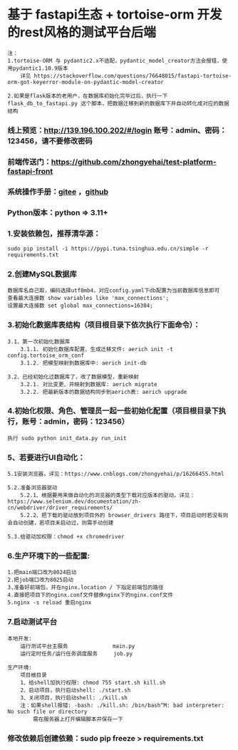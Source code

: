 # 基于 fastapi生态 + tortoise-orm 开发的rest风格的测试平台后端
    注：
    1.tortoise-ORM 与 pydantic2.x不适配，pydantic_model_creator方法会报错，使用pydantic1.10.9版本
        详见 https://stackoverflow.com/questions/76648015/fastapi-tortoise-orm-got-keyerror-module-on-pydantic-model-creator

    2.如果是flask版本的老用户，在数据库初始化完毕过后，执行一下 flask_db_to_fastapi.py 这个脚本，把数据迁移到新的数据库下并自动转化成对应的数据结构
### 线上预览：http://139.196.100.202/#/login  账号：admin、密码：123456，请不要修改密码

### 前端传送门：https://github.com/zhongyehai/test-platform-fastapi-front

### 系统操作手册：[gitee](https://gitee.com/Xiang-Qian-Zou/api-test-api/blob/master/%E6%93%8D%E4%BD%9C%E6%89%8B%E5%86%8C.md) ，[github](https://github.com/zhongyehai/api-test-api/blob/main/%E6%93%8D%E4%BD%9C%E6%89%8B%E5%86%8C.md)

### Python版本：python => 3.11+

### 1.安装依赖包，推荐清华源：
    sudo pip install -i https://pypi.tuna.tsinghua.edu.cn/simple -r requirements.txt

### 2.创建MySQL数据库
    数据库名自己取，编码选择utf8mb4，对应config.yaml下db配置为当前数据库信息即可
    查看最大连接数 show variables like 'max_connections';
    设置最大连接数 set global max_connections=16384;


### 3.初始化数据库表结构（项目根目录下依次执行下面命令）：

    3.1、第一次初始化数据库
        3.1.1. 初始化数据库配置、生成迁移文件: aerich init -t config.tortoise_orm_conf
        3.1.2. 把模型映射到数据库中: aerich init-db

    3.2、已经初始化过数据库了，改了数据模型，重新映射
        3.2.1. 对比变更、并映射到数据库: aerich migrate
        3.2.2. 把最新版本的数据结构同步到aerich表: aerich upgrade


### 4.初始化权限、角色、管理员一起一些初始化配置（项目根目录下执行，账号：admin，密码：123456）
    执行 sudo python init_data.py run_init

### 5、若要进行UI自动化：

    5.1安装浏览器，详见：https://www.cnblogs.com/zhongyehai/p/16266455.html

    5.2.准备浏览器驱动
        5.2.1、根据要用来做自动化的浏览器的类型下载对应版本的驱动，详见：https://www.selenium.dev/documentation/zh-cn/webdriver/driver_requirements/
        5.2.2、把下载的驱动放到项目外的 browser_drivers 路径下，项目启动时若没有则会自动创建，若项目未启动过，则需手动创建

    5.3.给驱动加权限：chmod +x chromedriver


### 6.生产环境下的一些配置:
    1.把main端口改为8024启动
    2.把job端口改为8025启动
    3.准备好前端包，并在nginx.location / 下指定前端包的路径
    4.直接把项目下的nginx.conf文件替换nginx下的nginx.conf文件
    5.nginx -s reload 重启nginx

### 7.启动测试平台
    本地开发: 
        运行测试平台主服务              main.py
        运行定时任务/运行任务调度服务     job.py
    
    生产环境:
        项目根目录
        1、给shell加执行权限: chmod 755 start.sh kill.sh
        2、启动项目，执行启动shell: ./start.sh
        3、关闭项目，执行启动shell: ./kill.sh
        注：如果shell报错: -bash: ./kill.sh: /bin/bash^M: bad interpreter: No such file or directory
            需在服务器上打开编辑脚本并保存一下

### 修改依赖后创建依赖：sudo pip freeze > requirements.txt
